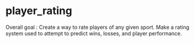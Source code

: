 # player_rating
Overall goal : Create a way to rate players of any given sport. Make a rating system used to attempt to predict wins, losses, and player performance.
